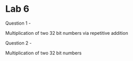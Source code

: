 # Lab 6

Question 1 - 

Multiplication of two 32 bit numbers via repetitive addition

Question 2 - 

Multiplication of two 32 bit numbers

